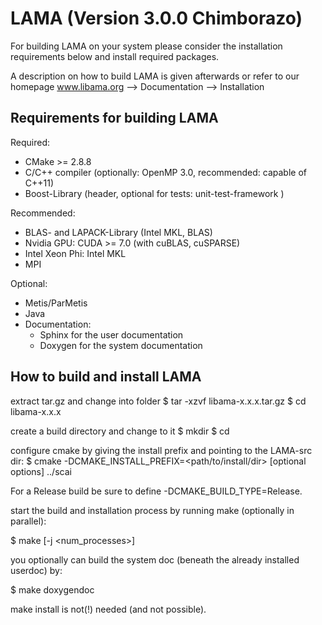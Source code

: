 # LAMA (Version 3.0.0 Chimborazo)

For building LAMA on your system please consider the installation requirements below and install required packages. 

A description on how to build LAMA is given afterwards or refer to our homepage www.libama.org --> Documentation --> Installation

## Requirements for building LAMA

Required:
 * CMake >= 2.8.8
 * C/C++ compiler (optionally: OpenMP 3.0, recommended: capable of C++11)
 * Boost-Library (header, optional for tests: unit-test-framework )

Recommended:
 * BLAS- and LAPACK-Library (Intel MKL, BLAS)
 * Nvidia GPU: CUDA >= 7.0 (with cuBLAS, cuSPARSE)
 * Intel Xeon Phi: Intel MKL
 * MPI

Optional:
 * Metis/ParMetis
 * Java
 * Documentation:
   - Sphinx for the user documentation
   - Doxygen for the system documentation

## How to build and install LAMA

extract tar.gz and change into folder
 $ tar -xzvf libama-x.x.x.tar.gz
 $ cd libama-x.x.x

create a build directory and change to it
 $ mkdir <build>
 $ cd <build>

configure cmake by giving the install prefix and pointing to the LAMA-src dir:
 $ cmake -DCMAKE_INSTALL_PREFIX=<path/to/install/dir> [optional options] ../scai

For a Release build be sure to define -DCMAKE_BUILD_TYPE=Release.

start the build and installation process by running make (optionally in parallel):

 $ make [-j <num_processes>]

you optionally can build the system doc (beneath the already installed userdoc) by:

 $ make doxygendoc

make install is not(!) needed (and not possible).
